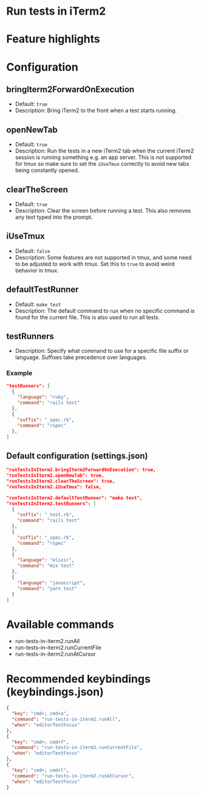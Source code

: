 # Run tests in iTerm2

# Feature highlights

# Configuration

## bringIterm2ForwardOnExecution

- Default: `true`
- Description: Bring iTerm2 to the front when a test starts running.

## openNewTab

- Default: `true`
- Description: Run the tests in a new iTerm2 tab when the current iTerm2 session is running something e.g. an app server. This is not supported for tmux so make sure to set the `iUseTmux` correctly to avoid new tabs being constantly opened.

## clearTheScreen

- Default: `true`
- Description: Clear the screen before running a test. This also removes any text typed into the prompt.

## iUseTmux

- Default: `false`
- Description: Some features are not supported in tmux, and some need to be adjusted to work with tmux. Set this to `true` to avoid weird behavior in tmux.

## defaultTestRunner

- Default: `make test`
- Description: The default command to run when no specific command is found for the current file. This is also used to run all tests.

## testRunners

- Description: Specify what command to use for a specific file suffix or language. Suffixes take precedence over languages.

### Example

```json
"testRunners": [
  {
    "language": "ruby",
    "command": "rails test"
  },
  {
    "suffix": "_spec.rb",
    "command": "rspec"
  },
]
```

## Default configuration (settings.json)

```json
"runTestsInIterm2.bringIterm2ForwardOnExecution": true,
"runTestsInIterm2.openNewTab": true,
"runTestsInIterm2.clearTheScreen": true,
"runTestsInIterm2.iUseTmux": false,

"runTestsInIterm2.defaultTestRunner": "make test",
"runTestsInIterm2.testRunners": [
  {
    "suffix": "_test.rb",
    "command": "rails test"
  },
  {
    "suffix": "_spec.rb",
    "command": "rspec"
  },
  {
    "language": "elixir",
    "command": "mix test"
  },
  {
    "language": "javascript",
    "command": "yarn test"
  }
]
```

# Available commands

- run-tests-in-iterm2.runAll
- run-tests-in-iterm2.runCurrentFile
- run-tests-in-iterm2.runAtCursor

# Recommended keybindings (keybindings.json)

```json
{
  "key": "cmd+; cmd+a",
  "command": "run-tests-in-iterm2.runAll",
  "when": "editorTextFocus"
},
{
  "key": "cmd+; cmd+f",
  "command": "run-tests-in-iterm2.runCurrentFile",
  "when": "editorTextFocus"
},
{
  "key": "cmd+; cmd+l",
  "command": "run-tests-in-iterm2.runAtCursor",
  "when": "editorTextFocus"
}
```
